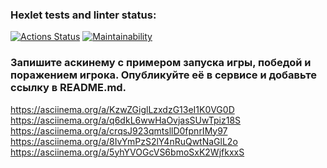 ### Hexlet tests and linter status:
[![Actions Status](https://github.com/Skier54/java-project-61/actions/workflows/hexlet-check.yml/badge.svg)](https://github.com/Skier54/java-project-61/actions)
[![Maintainability](https://api.codeclimate.com/v1/badges/bc953fb0ab378995dab3/maintainability)](https://codeclimate.com/github/hexlet-boilerplates/java-package/maintainability)
### Запишите аскинему с примером запуска игры, победой и поражением игрока. Опубликуйте её в сервисе и добавьте ссылку в README.md.
https://asciinema.org/a/KzwZGiglLzxdzG13eI1K0VG0D
https://asciinema.org/a/q6dkL6wwHaOvjasSUwTpiz18S
https://asciinema.org/a/crqsJ923qmtsllD0fpnrIMy97
https://asciinema.org/a/8IvYmPzS2lY4nRuQwtNaGlL2o
https://asciinema.org/a/5yhYVOGcVS6bmoSxK2WjfkxxS
